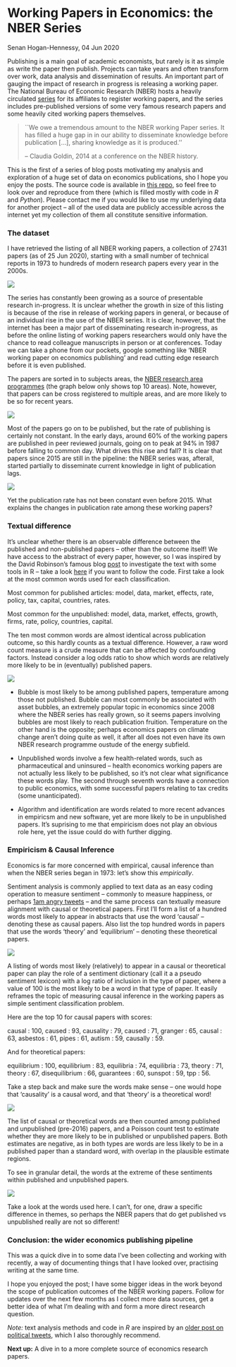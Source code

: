Working Papers in Economics: the NBER Series
================
Senan Hogan-Hennessy,
04 Jun 2020

<div data-align="justify">

Publishing is a main goal of academic economists, but rarely is it as
simple as write the paper then publish. Projects can take years and
often transform over work, data analysis and dissemination of results.
An important part of gauging the impact of research in progress is
releasing a working paper. The National Bureau of Economic Research
(NBER) hosts a heavily circulated [series](https://www.nber.org/papers)
for its affiliates to register working papers, and the series includes
pre-published versions of some very famous research papers and some
heavily cited working papers themselves.

> \`\`We owe a tremendous amount to the NBER working Paper series. It
> has filled a huge gap in in our ability to disseminate knowledge
> before publication \[…\], sharing knowledge as it is produced.’’
> 
> – Claudia Goldin, 2014 at a conference on the NBER history.
> <!-- Presentation on the series : https://www.nber.org/WPat20K/summary.html# -->

This is the first of a series of blog posts motivating my analysis and
exploration of a huge set of data on economics publications, sho I hope
you enjoy the posts. The source code is available in [this
repo](https://github.com/shoganhennessy/Econ_text_data/), so feel free
to look over and reproduce from there (which is filled mostly with code
in *R* and *Python*). Please contact me if you would like to use my
underlying data for another project – all of the used data are publicly
accessible across the internet yet my collection of them all constitute
sensitive information.

### The dataset

I have retrieved the listing of all NBER working papers, a collection of
27431 papers (as of 25 Jun 2020), starting with a small number of
technical reports in 1973 to hundreds of modern research papers every
year in the 2000s.

<p align="center">

<img src="1_NBER_working_papers_files/figure-gfm/unnamed-chunk-1-1.png" style="display: block; margin: auto;" />

</p>

The series has constantly been growing as a source of presentable
research in-progress. It is unclear whether the growth in size of this
listing is because of the rise in release of working papers in general,
or because of an individual rise in the use of the NBER series. It is
clear, however, that the internet has been a major part of disseminating
research in-progress, as before the online listing of working papers
researchers would only have the chance to read colleague manuscripts in
person or at conferences. Today we can take a phone from our pockets,
google something like ‘NBER working paper on economics publishing’ and
read cutting edge research before it is even published.

The papers are sorted in to subjects areas, the [NBER research area
programmes](https://www.nber.org/programs/) (the graph below only shows
top 10 areas). Note, however, that papers can be cross registered to
multiple areas, and are more likely to be so for recent years.

<p align="center">

<img src="1_NBER_working_papers_files/figure-gfm/unnamed-chunk-2-1.png" style="display: block; margin: auto;" />

</p>

Most of the papers go on to be published, but the rate of publishing is
certainly not constant. In the early days, around 60% of the working
papers are published in peer reviewed journals, going on to peak at 94%
in 1987 before falling to common day. What drives this rise and fall? It
is clear that papers since 2015 are still in the pipeline: the NBER
series was, afterall, started partially to disseminate current knowledge
in light of publication lags.

<p align="center">

<img src="1_NBER_working_papers_files/figure-gfm/unnamed-chunk-3-1.png" style="display: block; margin: auto;" />

</p>

Yet the publication rate has not been constant even before 2015. What
explains the changes in publication rate among these working papers?

### Textual difference

It’s unclear whether there is an observable difference between the
published and non-published papers – other than the outcome itself\! We
have access to the abstract of every paper, however, so I was inspired
by the David Robinson’s famous blog
[post](http://varianceexplained.org/r/trump-tweets) to investigate the
text with some tools in R – take a look
[here](https://github.com/shoganhennessy/Econ_text_data/blob/master/Blog_post_exploration/Working_papers_intro.Rmd)
if you want to follow the code. First take a look at the most common
words used for each classification.

<p align="center">

</p>

Most common for published articles: model, data, market, effects, rate,
policy, tax, capital, countries, rates.

Most common for the unpublished: model, data, market, effects, growth,
firms, rate, policy, countries, capital.

The ten most common words are almost identical across publication
outcome, so this hardly counts as a textual difference. However, a raw
word count measure is a crude measure that can be affected by
confounding factors. Instead consider a log odds ratio to show which
words are relatively more likely to be in (eventually) published papers.

<p align="center">

<img src="1_NBER_working_papers_files/figure-gfm/unnamed-chunk-5-1.png" style="display: block; margin: auto;" />

</p>

  - Bubble is most likely to be among published papers, temperature
    among those not published. Bubble can most commonly be associated
    with asset bubbles, an extremely popular topic in economics since
    2008 where the NBER series has really grown, so it seems papers
    involving bubbles are most likely to reach publication fruition.
    Temperature on the other hand is the opposite; perhaps economics
    papers on climate change aren’t doing quite as well, it after all
    does not even have its own NBER research programme oustude of the
    energy subfield.

  - Unpublished words involve a few health-related words, such as
    pharmaceutical and uninsured – health economics working papers are
    not actually less likely to be published, so it’s not clear what
    significance these words play. The second through seventh words have
    a connection to public economics, with some successful papers
    relating to tax credits (some unanticipated).

  - Algorithm and identification are words related to more recent
    advances in empiricsm and new software, yet are more likely to be in
    unpublished papers. It’s suprising to me that empiricism does not
    play an obvious role here, yet the issue could do with further
    digging.

### Empiricism & Causal Inference

Economics is far more concerned with empirical, causal inference than
when the NBER series began in 1973: let’s show this <i>empirically</i>.

Sentiment analysis is commonly applied to text data as an easy coding
operation to measure sentiment – commonly to measure happiness, or
perhaps [1am angry tweets](http://varianceexplained.org/r/trump-tweets/)
– and the same process can textually measure alignment with causal or
theoretical papers. First I’ll form a list of a hundred words most
likely to appear in abstracts that use the word ‘causal’ – denoting
these as causal papers. Also list the top hundred words in papers that
use the words ‘theory’ and ‘equilibrium’ – denoting these theoretical
papers.

<p align="center">

<img src="1_NBER_working_papers_files/figure-gfm/unnamed-chunk-6-1.png" style="display: block; margin: auto;" />

</p>

A listing of words most likely (relatively) to appear in a causal or
theoretical paper can play the role of a sentiment dictionary (call it a
a pseudo sentiment lexicon) with a log ratio of inclusion in the type of
paper, where a value of 100 is the most likely to be a word in that type
of paper. It easily reframes the topic of measuring causal inference in
the working papers as simple sentiment classification problem.

<p align="center">

</p>

Here are the top 10 for causal papers with scores:

causal : 100, caused : 93, causality : 79, caused : 71, granger : 65,
causal : 63, asbestos : 61, pipes : 61, autism : 59, causally : 59.

And for theoretical papers:

equilibrium : 100, equilibrium : 83, equilibria : 74, equilibria : 73,
theory : 71, theory : 67, disequilibrium : 66, guarantees : 60, sunspot
: 59, tpp : 56.

<!-- Dictionary-based sentiment -->

<!-- https://cbail.github.io/SICSS_Dictionary-Based_Text_Analysis.html#dictionary-based-quantitative-text-analysis -->

Take a step back and make sure the words make sense – one would hope
that ‘causality’ is a causal word, and that ‘theory’ is a theoretical
word\!

<p align="center">

<img src="1_NBER_working_papers_files/figure-gfm/unnamed-chunk-8-1.png" style="display: block; margin: auto;" />

</p>

The list of causal or theoretical words are then counted among published
and unpublished (pre-2016) papers, and a Poisson count test to estimate
whether they are more likely to be in published or unpublished papers.
Both estimates are negative, as in both types are words are less likely
to be in a published paper than a standard word, with overlap in the
plausible estimate regions.

To see in granular detail, the words at the extreme of these sentiments
within published and unpublished papers.

<p align="center">

<img src="1_NBER_working_papers_files/figure-gfm/unnamed-chunk-9-1.png" style="display: block; margin: auto;" />

</p>

Take a look at the words used here. I can’t, for one, draw a specific
difference in themes, so perhaps the NBER papers that do get published
vs unpublished really are not so different\!

### Conclusion: the wider economics publishing pipeline

This was a quick dive in to some data I’ve been collecting and working
with recently, a way of documenting things that I have looked over,
practising writing at the same time.

I hope you enjoyed the post; I have some bigger ideas in the work beyond
the scope of publication outcomes of the NBER working papers. Follow for
updates over the next few months as I collect more data sources, get a
better idea of what I’m dealing with and form a more direct research
question.

</div>

*Note:* text analysis methods and code in *R* are inspired by an [older
post on political tweets](http://varianceexplained.org/r/trump-tweets),
which I also thoroughly recommend.

**Next up:** A dive in to a more complete source of economics research
papers.
